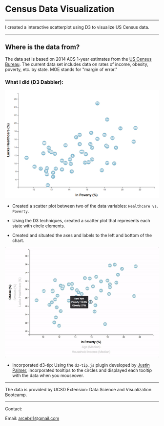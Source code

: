 # Census Data Visualization

- - -

I created a interactive scatterplot using D3 to visualize US Census data.

- - -

## Where is the data from?

The data set is based on 2014 ACS 1-year estimates from the [US Census Bureau](https://data.census.gov/cedsci/). The current data set includes data on rates of income, obesity, poverty, etc. by state. MOE stands for "margin of error."

### What I did (D3 Dabbler):

![4-scatter](Images/4-scatter.jpg)

* Created a scatter plot between two of the data variables: `Healthcare vs. Poverty`.

* Using the D3 techniques, created a scatter plot that represents each state with circle elements.

* Created and situated the axes and labels to the left and bottom of the chart.

![8-tooltip](Images/8-tooltip.gif)

* Incorporated d3-tip: Using the `d3-tip.js` plugin developed by [Justin Palmer](https://github.com/Caged), incorporated tooltips to the circles and displayed each tooltip with the data when you mouseover.

- - -

The data is provided by UCSD Extension: Data Science and Visualization Bootcamp.

- - -

Contact:

Email: arcebri1@gmail.com